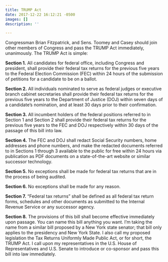 ```yaml
---
title: TRUMP Act
date: 2017-12-22 16:12:21 -0500
images: []
description: ''

---
```

Congressman Brian Fitzpatrick, and Sens. Toomey and Casey should join other members of Congress and pass the TRUMP Act immediately, unanimously. The TRUMP Act is simple:  
  
**Section 1.** All candidates for federal office, including Congress and president, shall provide their federal tax returns for the previous five years to the Federal Election Commission (FEC) within 24 hours of the submission of petitions for a candidate to be on a ballot.

**Section 2.** All individuals nominated to serve as federal judges or executive branch cabinet secretaries shall provide their federal tax returns for the previous five years to the Department of Justice (DOJ) within seven days of a candidate’s nomination, and at least 30 days prior to their confirmation.

**Section 3.** All incumbent holders of the federal positions referred to in Section 1 and Section 2 shall provide their federal tax returns for the previous five years to the FEC and DOJ respectively within 30 days of the passage of this bill into law.

**Section 4.** The FEC and DOJ shall redact Social Security numbers, home addresses and phone numbers, and make the redacted documents referred to in Sections 1 through 3 available to the public for free within 24 hours via publication as PDF documents on a state-of-the-art website or similar successor technology.

**Section 5.** No exceptions shall be made for federal tax returns that are in the process of being audited.

**Section 6.** No exceptions shall be made for any reason.

**Section 7.** “Federal tax returns” shall be defined as all federal tax return forms, schedules and other documents as submitted to the Internal Revenue Service or any successor agency.

**Section 8.** The provisions of this bill shall become effective immediately upon passage. You can name this bill anything you want. I’m taking the name from a similar bill proposed by a New York state senator; that bill only applies to the presidency and New York State. I also call my proposed legislation the Tax Returns Uniformly Made Public Act, or for short, the TRUMP Act. I call upon my representatives in the U.S. House of Representatives and U.S. Senate to introduce or co-sponsor and pass this bill into law immediately.